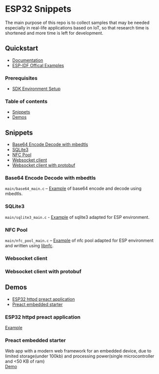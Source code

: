 # ESP32 Snippets

The main purpose of this repo is to collect samples that may be needed especially in real-life applications based on IoT, so that research time is shortened and more time is left for development.

## Quickstart
- [Documentation](https://docs.espressif.com/projects/esp-idf/en/latest/esp32)
- [ESP-IDF Offical Examples](https://github.com/espressif/esp-idf/tree/master/examples)

### Prerequisites

- [SDK Environment Setup](https://docs.espressif.com/projects/esp-idf/en/latest/esp32/get-started/index.html#step-1-install-prerequisites)

### Table of contents

* [Snippets](#snippets)
* [Demos](#demos)

## Snippets
* [Base64 Encode Decode with mbedtls](#base64-encode-decode-with-mbedtls)
* [SQLite3](#sqlite3)
* [NFC Pool](#nfc-pool)
* [Websocket client](#websocket-client)
* [Websocket client with protobuf](#websocket-client-with-protobuf)

### Base64 Encode Decode with mbedtls
`main/base64_main.c` – [Example](https://github.com/myalcinkayadev/esp32-base64-mbedtls) of base64 encode and decode  using mbedtls.

### SQLite3
`main/sqlite3_main.c` - [Example](https://github.com/myalcinkayadev/esp32-sqlite3) of sqlite3 adapted for ESP environment.

### NFC Pool
`main/nfc_pool_main.c` – [Example](https://github.com/myalcinkayadev/esp32-libnfc) of nfc pool adapted for ESP environment and written using [libnfc](https://github.com/nfc-tools/libnfc).

### Websocket client

### Websocket client with protobuf

## Demos
* [ESP32 httpd preact application](#esp32-httpd-preact-application)
* [Preact embedded starter](#preact-embedded-starter)

### ESP32 httpd preact application
[Example](https://github.com/myalcinkayadev/esp32-preact-httpd-demo)

### Preact embedded starter
Web app with a modern web framework for an embedded device, due to limited storage(under 100kb) and processing power(single microcontroller and <50 KB of ram)
<br>
[Demo](https://github.com/myalcinkayadev/preact-embedded-starter)

